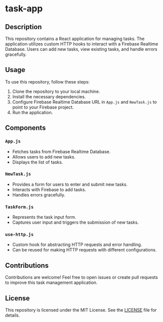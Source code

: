 # task-app

## Description
This repository contains a React application for managing tasks. The application utilizes custom HTTP hooks to interact with a Firebase Realtime Database. Users can add new tasks, view existing tasks, and handle errors gracefully.

## Usage
To use this repository, follow these steps:

1. Clone the repository to your local machine.
2. Install the necessary dependencies.
3. Configure Firebase Realtime Database URL in `App.js` and `NewTask.js` to point to your Firebase project.
4. Run the application.

## Components

### `App.js`
- Fetches tasks from Firebase Realtime Database.
- Allows users to add new tasks.
- Displays the list of tasks.

### `NewTask.js`
- Provides a form for users to enter and submit new tasks.
- Interacts with Firebase to add tasks.
- Handles errors gracefully.

### `TaskForm.js`
- Represents the task input form.
- Captures user input and triggers the submission of new tasks.

### `use-http.js`
- Custom hook for abstracting HTTP requests and error handling.
- Can be reused for making HTTP requests with different configurations.

## Contributions
Contributions are welcome! Feel free to open issues or create pull requests to improve this task management application.

## License
This repository is licensed under the MIT License. See the [LICENSE](LICENSE) file for details.
